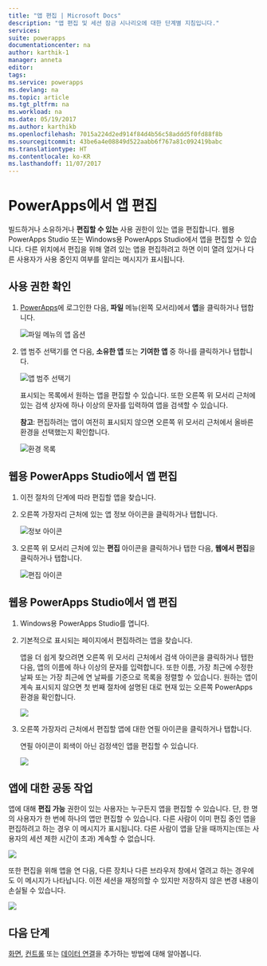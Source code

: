 ```yaml
---
title: "앱 편집 | Microsoft Docs"
description: "앱 편집 및 세션 잠금 시나리오에 대한 단계별 지침입니다."
services: 
suite: powerapps
documentationcenter: na
author: karthik-1
manager: anneta
editor: 
tags: 
ms.service: powerapps
ms.devlang: na
ms.topic: article
ms.tgt_pltfrm: na
ms.workload: na
ms.date: 05/19/2017
ms.author: karthikb
ms.openlocfilehash: 7015a224d2ed914f84d4b56c58addd5f0fd88f8b
ms.sourcegitcommit: 43be6a4e08849d522aabb6f767a81c092419babc
ms.translationtype: HT
ms.contentlocale: ko-KR
ms.lasthandoff: 11/07/2017
---
```

# <a name="edit-an-app-in-powerapps"></a>PowerApps에서 앱 편집
빌드하거나 소유하거나 **편집할 수 있는** 사용 권한이 있는 앱을 편집합니다. 웹용 PowerApps Studio 또는 Windows용 PowerApps Studio에서 앱을 편집할 수 있습니다. 다른 위치에서 편집을 위해 열려 있는 앱을 편집하려고 하면 이미 열려 있거나 다른 사용자가 사용 중인지 여부를 알리는 메시지가 표시됩니다.

## <a name="verify-your-permissions"></a>사용 권한 확인
1. [PowerApps](https://web.powerapps.com)에 로그인한 다음, **파일** 메뉴(왼쪽 모서리)에서 **앱**을 클릭하거나 탭합니다.
   
    ![파일 메뉴의 앱 옵션](./media/edit-app/file-apps.png)
2. 앱 범주 선택기를 연 다음, **소유한 앱** 또는 **기여한 앱** 중 하나를 클릭하거나 탭합니다.
   
    ![앱 범주 선택기](./media/edit-app/app-category.png)
   
    표시되는 목록에서 원하는 앱을 편집할 수 있습니다. 또한 오른쪽 위 모서리 근처에 있는 검색 상자에 하나 이상의 문자를 입력하여 앱을 검색할 수 있습니다.
   
    **참고**: 편집하려는 앱이 여전히 표시되지 않으면 오른쪽 위 모서리 근처에서 올바른 환경을 선택했는지 확인합니다.
   
    ![환경 목록](./media/edit-app/environment-list.png)

## <a name="edit-an-app-in-powerapps-studio-for-web"></a>웹용 PowerApps Studio에서 앱 편집
1. 이전 절차의 단계에 따라 편집할 앱을 찾습니다.
2. 오른쪽 가장자리 근처에 있는 앱 정보 아이콘을 클릭하거나 탭합니다.
   
    ![정보 아이콘](./media/edit-app/app-edit.png)
3. 오른쪽 위 모서리 근처에 있는 **편집** 아이콘을 클릭하거나 탭한 다음, **웹에서 편집**을 클릭하거나 탭합니다.
   
    ![편집 아이콘](./media/edit-app/edit-icon.png)

## <a name="edit-an-app-in-powerapps-studio-for-windows"></a>웹용 PowerApps Studio에서 앱 편집
1. Windows용 PowerApps Studio를 엽니다.
2. 기본적으로 표시되는 페이지에서 편집하려는 앱을 찾습니다.
   
    앱을 더 쉽게 찾으려면 오른쪽 위 모서리 근처에서 검색 아이콘을 클릭하거나 탭한 다음, 앱의 이름에 하나 이상의 문자를 입력합니다. 또한 이름, 가장 최근에 수정한 날짜 또는 가장 최근에 연 날짜를 기준으로 목록을 정렬할 수 있습니다. 원하는 앱이 계속 표시되지 않으면 첫 번째 절차에 설명된 대로 현재 있는 오른쪽 PowerApps 환경을 확인합니다.
   
    ![](./media/edit-app/sort-filter.png)
3. 오른쪽 가장자리 근처에서 편집할 앱에 대한 연필 아이콘을 클릭하거나 탭합니다.
   
    연필 아이콘이 회색이 아닌 검정색인 앱을 편집할 수 있습니다.
   
    ![](./media/edit-app/app-editstudio.png)

## <a name="collaborate-on-an-app"></a>앱에 대한 공동 작업
앱에 대해 **편집 가능** 권한이 있는 사용자는 누구든지 앱을 편집할 수 있습니다. 단, 한 명의 사용자가 한 번에 하나의 앱만 편집할 수 있습니다. 다른 사람이 이미 편집 중인 앱을 편집하려고 하는 경우 이 메시지가 표시됩니다. 다른 사람이 앱을 닫을 때까지는(또는 사용자의 세션 제한 시간이 초과) 계속할 수 없습니다.

![](./media/edit-app/applock-otheruser.png)

또한 편집을 위해 앱을 연 다음, 다른 장치나 다른 브라우저 창에서 열려고 하는 경우에도 이 메시지가 나타납니다. 이전 세션을 재정의할 수 있지만 저장하지 않은 변경 내용이 손실될 수 있습니다.

![](./media/edit-app/applock-selfuser.png)

## <a name="next-steps"></a>다음 단계
[화면](add-screen-context-variables.md), [컨트롤](add-configure-controls.md) 또는 [데이터 연결](add-data-connection.md)을 추가하는 방법에 대해 알아봅니다.

